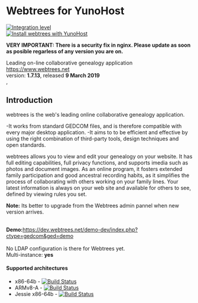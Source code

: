 # Webtrees for YunoHost
[![Integration level](https://dash.yunohost.org/integration/webtrees.svg)](https://dash.yunohost.org/appci/app/webtrees)  
[![Install webtrees with YunoHost](https://install-app.yunohost.org/install-with-yunohost.png)](https://install-app.yunohost.org/?app=webtrees)

**VERY IMPORTANT: There is a security fix in nginx. Please update as soon as posible regarless of any version you are on.**

Leading on-line collaborative genealogy application https://www.webtrees.net<br>
version: **1.7.13**, released **9 March 2019**<br>,<br>

## Introduction

webtrees is the web's leading online collaborative genealogy application.

-It works from standard GEDCOM files, and is therefore compatible with every major desktop application.
-It aims to to be efficient and effective by using the right combination of third-party tools, design techniques and open standards.

webtrees allows you to view and edit your genealogy on your website. It has full editing capabilities, full privacy functions, and supports imedia such as photos and document images. As an online program, it fosters extended family participation and good ancestral recording habits, as it simplifies the process of collaborating with others working on your family lines. Your latest information is always on your web site and available for others to see, defined by viewing rules you set.

**Note:** Its better to upgrade from the Webtrees admin pannel when new version arrives. <br><br>

<b>Demo:</b>https://dev.webtrees.net/demo-dev/index.php?ctype=gedcom&ged=demo<br>
<br>
No LDAP configuration is there for Webtrees yet.<br>
Multi-instance: **yes**

#### Supported architectures

* x86-64b - [![Build Status](https://ci-apps.yunohost.org/ci/logs/webtrees%20%28Community%29.svg)](https://ci-apps.yunohost.org/ci/apps/webtrees/)
* ARMv8-A - [![Build Status](https://ci-apps-arm.yunohost.org/ci/logs/webtrees%20%28Community%29.svg)](https://ci-apps-arm.yunohost.org/ci/apps/webtrees/)
* Jessie x86-64b - [![Build Status](https://ci-stretch.nohost.me/ci/logs/webtrees%20%28Community%29.svg)](https://ci-stretch.nohost.me/ci/apps/webtrees/)
